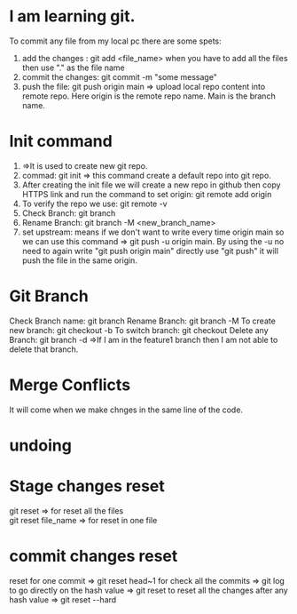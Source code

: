 # I am learning git.
To commit any file from my local pc there are some spets:
1) add the changes : git add <file_name> when you have to add all the files then use "." as the file name
2) commit the changes: git commit -m "some message"
3) push the file: git push origin main  => upload local repo content into remote repo. Here origin is the remote repo name. Main is the branch name.
# Init command
1) =>It is used to create new git repo. 
2) commad: git init =>  this command create a default repo into git repo.
3) After creating the init file we will create a new repo in github then copy HTTPS link and run the command to set origin: git remote add origin <link of the repo>
4) To verify the repo we use: git remote -v
5) Check Branch: git branch
6) Rename Branch: git branch -M <new_branch_name>
7) set upstream: means if we don't want to write every time origin main so we can use this command => git push -u origin main. By using the -u no need to again write "git push origin main" directly use "git push" it will push the file in the same origin.
# Git Branch
Check Branch name: git branch
Rename Branch: git branch -M <new-branch-name>
To create new branch: git checkout -b <branch-name>
To switch branch: git checkout <branch-name>
Delete any Branch: git branch -d <branch-name> =>If I am in the feature1 branch then I am not able to delete that branch.

# Merge Conflicts
It will come when we make chnges in the same line of the code.
# undoing 
  # Stage changes reset
  git reset => for reset all the files     
  git reset file_name => for reset in one file
  # commit changes reset
  reset for one commit => git reset head~1
  for check all the commits => git log
  to go directly on the hash value => git reset <hash value>
  to reset all the changes after any hash value => git reset --hard<hash value>

  
  
